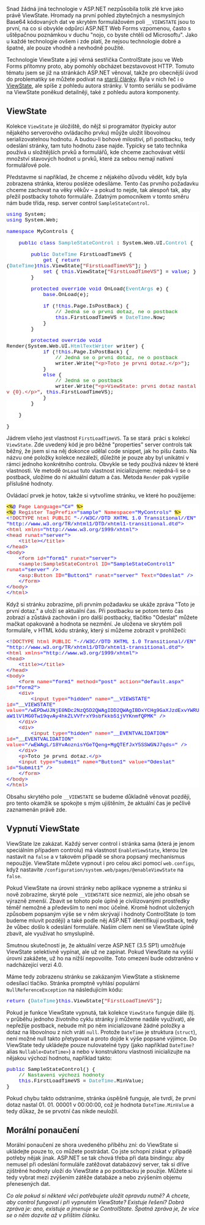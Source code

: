 <!-- dcterms:identifier = aspnetcz#235 -->
<!-- dcterms:title = ViewState: K čemu je a jak ho správně používat -->
<!-- dcterms:abstract = Snad žádná jiná technologie v ASP.NET nezpůsobila tolik zlé krve jako právě ViewState. Hromady na první pohled zbytečných a nesmyslných Base64 kódovaných dat ve skrytém formulážovém poli __VIEWSTATE jsou to první, na co si obvykle odpůrci ASP.NET Web Forms vzpomenou, často s uštěpačnou poznámkou v duchu "nojo, co byste chtěli od Microsoftu". Jako u každé technologie ovšem i zde platí, že nejsou technologie dobré a špatné, ale pouze vhodně a nevhodně použité. -->
<!-- np9:categoryId = 1 -->
<!-- x4w:category = IT -->
<!-- np9:authorId = 1 -->
<!-- np9:authorEmail = michal.valasek@altairis.cz -->
<!-- dcterms:creator = Michal Altair Valášek -->
<!-- np9:serialId = 5 -->
<!-- x4w:serial = ViewState -->
<!-- dcterms:created = 2009-06-25T14:42:33.133+02:00 -->
<!-- dcterms:date = 2009-06-25T14:42:33.133+02:00 -->

<p>Snad žádná jiná technologie v ASP.NET nezpůsobila tolik zlé krve jako právě ViewState. Hromady na první pohled zbytečných a nesmyslných Base64 kódovaných dat ve skrytém formulážovém poli <code>__VIEWSTATE</code> jsou to první, na co si obvykle odpůrci ASP.NET Web Forms vzpomenou, často s uštěpačnou poznámkou v duchu "nojo, co byste chtěli od Microsoftu". Jako u každé technologie ovšem i zde platí, že nejsou technologie dobré a špatné, ale pouze vhodně a nevhodně použité.</p>
<p>Technologie ViewState a její věrná sestřička ControlState jsou ve Web Forms přítomny proto, aby pomohly obcházet bezstavovost HTTP. Tomuto tématu jsem se již na stránkách ASP.NET věnoval, takže pro obecnější úvod do problematiky se můžete podívat na <a shape="rect" href="http://www.aspnet.cz/Articles/190-stavove-http-jak-funguji-cookies-session-a-viewstate-a-proc-je-nepouzivat.aspx" shape="rect">starší články</a>. Byla v nich řeč i o <a shape="rect" href="http://www.aspnet.cz/Articles/192-stavove-http-viewstate.aspx" shape="rect">ViewState</a>, ale spíše z pohledu autora stránky. V tomto seriálu se podíváme na ViewState poněkud detailněji, také z pohledu autora komponenty.</p>
<h2>ViewState</h2>
<p>Kolekce <code>ViewState</code> je úložiště, do nějž si programátor (typicky autor nějakého serverového ovládacího prvku) můýže uložit libovolnou serializovatelnou hodnotu. A budou-li bohové milostiví, při postbacku, tedy odeslání stránky, tam tuto hodnotu zase najde. Typicky se tato technika používá u složitějších prvků a formulářů, kde chceme zachovávat větší množství stavových hodnot u prvků, které za sebou nemají nativní formulářové pole.</p>
<p>Představme si například, že chceme z nějakého důvodu vědět, kdy byla zobrazena stránka, kterou posléze odesíláme. Tento čas prvního požadavku chceme zachovat na věky věkův – a pokud to nejde, tak alespoň tak, aby přežil postbacky tohoto formuláře. Zdatným pomocníkem v tomto směru nám bude třída, resp. server control <code>SampleStateControl</code>.</p>
<div style="font-family: consolas, 'courier new', monospace; background: white; color: black; font-size: 10pt;">
<p style="margin: 0px;"><span style="color: #0000ff;">using</span> System;</p>
<p style="margin: 0px;"><span style="color: #0000ff;">using</span> System.Web;</p>
<p style="margin: 0px;"> </p>
<p style="margin: 0px;"><span style="color: #0000ff;">namespace</span> MyControls {</p>
<p style="margin: 0px;"> </p>
<p style="margin: 0px;">    <span style="color: #0000ff;">public</span> <span style="color: #0000ff;">class</span> <span style="color: #2b91af;">SampleStateControl</span> : System.Web.UI.<span style="color: #2b91af;">Control</span> {</p>
<p style="margin: 0px;"> </p>
<p style="margin: 0px;">        <span style="color: #0000ff;">public</span> <span style="color: #2b91af;">DateTime</span> FirstLoadTimeVS {</p>
<p style="margin: 0px;">            <span style="color: #0000ff;">get</span> { <span style="color: #0000ff;">return</span> (<span style="color: #2b91af;">DateTime</span>)<span style="color: #0000ff;">this</span>.ViewState[<span style="color: #a31515;">"FirstLoadTimeVS"</span>]; }</p>
<p style="margin: 0px;">            <span style="color: #0000ff;">set</span> { <span style="color: #0000ff;">this</span>.ViewState[<span style="color: #a31515;">"FirstLoadTimeVS"</span>] = <span style="color: #0000ff;">value</span>; }</p>
<p style="margin: 0px;">        }</p>
<p style="margin: 0px;"> </p>
<p style="margin: 0px;">        <span style="color: #0000ff;">protected</span> <span style="color: #0000ff;">override</span> <span style="color: #0000ff;">void</span> OnLoad(<span style="color: #2b91af;">EventArgs</span> e) {</p>
<p style="margin: 0px;">            <span style="color: #0000ff;">base</span>.OnLoad(e);</p>
<p style="margin: 0px;"> </p>
<p style="margin: 0px;">            <span style="color: #0000ff;">if</span> (!<span style="color: #0000ff;">this</span>.Page.IsPostBack) {</p>
<p style="margin: 0px;">                <span style="color: #008000;">// Jedná se o první dotaz, ne o postback</span></p>
<p style="margin: 0px;">                <span style="color: #0000ff;">this</span>.FirstLoadTimeVS = <span style="color: #2b91af;">DateTime</span>.Now;</p>
<p style="margin: 0px;">            }</p>
<p style="margin: 0px;">        }</p>
<p style="margin: 0px;"> </p>
<p style="margin: 0px;">        <span style="color: #0000ff;">protected</span> <span style="color: #0000ff;">override</span> <span style="color: #0000ff;">void</span> Render(System.Web.UI.<span style="color: #2b91af;">HtmlTextWriter</span> writer) {</p>
<p style="margin: 0px;">            <span style="color: #0000ff;">if</span> (!<span style="color: #0000ff;">this</span>.Page.IsPostBack) {</p>
<p style="margin: 0px;">                <span style="color: #008000;">// Jedná se o první dotaz, ne o postback</span></p>
<p style="margin: 0px;">                writer.Write(<span style="color: #a31515;">"&lt;p&gt;Toto je první dotaz.&lt;/p&gt;"</span>);</p>
<p style="margin: 0px;">            }</p>
<p style="margin: 0px;">            <span style="color: #0000ff;">else</span> {</p>
<p style="margin: 0px;">                <span style="color: #008000;">// Jedná se o postback</span></p>
<p style="margin: 0px;">                writer.Write(<span style="color: #a31515;">"&lt;p&gt;ViewState: první dotaz nastal v {0}.&lt;/p&gt;"</span>, <span style="color: #0000ff;">this</span>.FirstLoadTimeVS);</p>
<p style="margin: 0px;">            }</p>
<p style="margin: 0px;">        }</p>
<p style="margin: 0px;"> </p>
<p style="margin: 0px;">    }</p>
<p style="margin: 0px;"> </p>
<p style="margin: 0px;">}</p>
</div>
<p>Jádrem všeho jest vlastnost <code>FirstLoadTimeVS</code>. Ta se stará  práci s kolekcí <code>ViewState</code>. Zde uvedený kód je pro běžné "properties" server controls tak běžný, že jsem si na něj dokonce udělal code snippet, jak ho píšu často. Na názvu oné položky kolekce nezáleží, důležité je pouze aby byl unikátní v rámci jednoho konkrétního controlu. Obvykle se tedy používá název té které vlastnosti. Ve metodě <code>OnLoad</code> tuto vlastnost inicializujeme: nejedná-li se o postback, uložíme do ní aktuální datum a čas. Metoda <code>Render</code> pak vypíše příslušné hodnoty. </p>
<p>Ovládací prvek je hotov, takže si vytvoříme stránku, ve které ho použijeme:</p>
<div style="font-family: consolas, 'courier new', monospace; background: white; color: black; font-size: 10pt;">
<p style="margin: 0px;"><span style="background: #ffee62;">&lt;%</span><span style="color: #0000ff;">@</span> <span style="color: #a31515;">Page</span> <span style="color: #ff0000;">Language</span><span style="color: #0000ff;">="C#"</span> <span style="background: #ffee62;">%&gt;</span></p>
<p style="margin: 0px;"><span style="background: #ffee62;">&lt;%</span><span style="color: #0000ff;">@</span> <span style="color: #a31515;">Register</span> <span style="color: #ff0000;">TagPrefix</span><span style="color: #0000ff;">="sample"</span> <span style="color: #ff0000;">Namespace</span><span style="color: #0000ff;">="MyControls"</span> <span style="background: #ffee62;">%&gt;</span></p>
<p style="margin: 0px;"><span style="color: #0000ff;">&lt;!</span><span style="color: #a31515;">DOCTYPE</span> <span style="color: #ff0000;">html</span> <span style="color: #ff0000;">PUBLIC</span> <span style="color: #0000ff;">"-//W3C//DTD XHTML 1.0 Transitional//EN"</span> <span style="color: #0000ff;">"http://www.w3.org/TR/xhtml1/DTD/xhtml1-transitional.dtd"&gt;</span></p>
<p style="margin: 0px;"><span style="color: #0000ff;">&lt;</span><span style="color: #a31515;">html</span> <span style="color: #ff0000;">xmlns</span><span style="color: #0000ff;">="http://www.w3.org/1999/xhtml"&gt;</span></p>
<p style="margin: 0px;"><span style="color: #0000ff;">&lt;</span><span style="color: #a31515;">head</span> <span style="color: #ff0000;">runat</span><span style="color: #0000ff;">="server"&gt;</span></p>
<p style="margin: 0px;">    <span style="color: #0000ff;">&lt;</span><span style="color: #a31515;">title</span><span style="color: #0000ff;">&gt;&lt;/</span><span style="color: #a31515;">title</span><span style="color: #0000ff;">&gt;</span></p>
<p style="margin: 0px;"><span style="color: #0000ff;">&lt;/</span><span style="color: #a31515;">head</span><span style="color: #0000ff;">&gt;</span></p>
<p style="margin: 0px;"><span style="color: #0000ff;">&lt;</span><span style="color: #a31515;">body</span><span style="color: #0000ff;">&gt;</span></p>
<p style="margin: 0px;">    <span style="color: #0000ff;">&lt;</span><span style="color: #a31515;">form</span> <span style="color: #ff0000;">id</span><span style="color: #0000ff;">="form1"</span> <span style="color: #ff0000;">runat</span><span style="color: #0000ff;">="server"&gt;</span></p>
<p style="margin: 0px;">    <span style="color: #0000ff;">&lt;</span><span style="color: #a31515;">sample</span><span style="color: #0000ff;">:</span><span style="color: #a31515;">SampleStateControl</span> <span style="color: #ff0000;">ID</span><span style="color: #0000ff;">="SampleStateControl1"</span> <span style="color: #ff0000;">runat</span><span style="color: #0000ff;">="server"</span> <span style="color: #0000ff;">/&gt;</span></p>
<p style="margin: 0px;">    <span style="color: #0000ff;">&lt;</span><span style="color: #a31515;">asp</span><span style="color: #0000ff;">:</span><span style="color: #a31515;">Button</span> <span style="color: #ff0000;">ID</span><span style="color: #0000ff;">="Button1"</span> <span style="color: #ff0000;">runat</span><span style="color: #0000ff;">="server"</span> <span style="color: #ff0000;">Text</span><span style="color: #0000ff;">="Odeslat"</span> <span style="color: #0000ff;">/&gt;</span></p>
<p style="margin: 0px;">    <span style="color: #0000ff;">&lt;/</span><span style="color: #a31515;">form</span><span style="color: #0000ff;">&gt;</span></p>
<p style="margin: 0px;"><span style="color: #0000ff;">&lt;/</span><span style="color: #a31515;">body</span><span style="color: #0000ff;">&gt;</span></p>
<p style="margin: 0px;"><span style="color: #0000ff;">&lt;/</span><span style="color: #a31515;">html</span><span style="color: #0000ff;">&gt;</span></p>
</div>
<p>Když si stránku zobrazíme, při prvním požadavku se ukáže zpráva "Toto je první dotaz." a uloží se aktuální čas. Při postbacku se potom tento čas zobrazí a zůstává zachován i pro další postbacky, tlačítko "Odeslat" můžete mačkat opakovaně a hodnota se nezmění. Je uložena ve skrytém poli formuláře, v HTML kódu stránky, který si můžeme zobrazit v prohlížeči:</p>
<div style="font-family: consolas, 'courier new', monospace; background: white; color: black; font-size: 10pt;">
<p style="margin: 0px;"><span style="color: #0000ff;">&lt;!</span><span style="color: #a31515;">DOCTYPE</span> <span style="color: #ff0000;">html</span> <span style="color: #ff0000;">PUBLIC</span> <span style="color: #0000ff;">"-//W3C//DTD XHTML 1.0 Transitional//EN"</span> <span style="color: #0000ff;">"http://www.w3.org/TR/xhtml1/DTD/xhtml1-transitional.dtd"&gt;</span></p>
<p style="margin: 0px;"><span style="color: #0000ff;">&lt;</span><span style="color: #a31515;">html</span> <span style="color: #ff0000;">xmlns</span><span style="color: #0000ff;">="http://www.w3.org/1999/xhtml"&gt;</span></p>
<p style="margin: 0px;"><span style="color: #0000ff;">&lt;</span><span style="color: #a31515;">head</span><span style="color: #0000ff;">&gt;</span></p>
<p style="margin: 0px;">    <span style="color: #0000ff;">&lt;</span><span style="color: #a31515;">title</span><span style="color: #0000ff;">&gt;&lt;/</span><span style="color: #a31515;">title</span><span style="color: #0000ff;">&gt;</span></p>
<p style="margin: 0px;"><span style="color: #0000ff;">&lt;/</span><span style="color: #a31515;">head</span><span style="color: #0000ff;">&gt;</span></p>
<p style="margin: 0px;"><span style="color: #0000ff;">&lt;</span><span style="color: #a31515;">body</span><span style="color: #0000ff;">&gt;</span></p>
<p style="margin: 0px;">    <span style="color: #0000ff;">&lt;</span><span style="color: #a31515;">form</span> <span style="color: #ff0000;">name</span><span style="color: #0000ff;">="form1"</span> <span style="color: #ff0000;">method</span><span style="color: #0000ff;">="post"</span> <span style="color: #ff0000;">action</span><span style="color: #0000ff;">="default.aspx"</span> <span style="color: #ff0000;">id</span><span style="color: #0000ff;">="form2"&gt;</span></p>
<p style="margin: 0px;">    <span style="color: #0000ff;">&lt;</span><span style="color: #a31515;">div</span><span style="color: #0000ff;">&gt;</span></p>
<p style="margin: 0px;">        <span style="color: #0000ff;">&lt;</span><span style="color: #a31515;">input</span> <span style="color: #ff0000;">type</span><span style="color: #0000ff;">="hidden"</span> <span style="color: #ff0000;">name</span><span style="color: #0000ff;">="__VIEWSTATE"</span> <span style="color: #ff0000;">id</span><span style="color: #0000ff;">="__VIEWSTATE"</span> <span style="color: #ff0000;">value</span><span style="color: #0000ff;">="/wEPDwUJNjE0NDc2NzQ5D2QWAgIDD2QWAgIBDxYCHg9GaXJzdExvYWRUaW1lVlMG0Tw19qvAy4hkZLVVfrxY9sbfkkb51jVYKnmfQPMK"</span> <span style="color: #0000ff;">/&gt;</span></p>
<p style="margin: 0px;">    <span style="color: #0000ff;">&lt;/</span><span style="color: #a31515;">div</span><span style="color: #0000ff;">&gt;</span></p>
<p style="margin: 0px;">    <span style="color: #0000ff;">&lt;</span><span style="color: #a31515;">div</span><span style="color: #0000ff;">&gt;</span></p>
<p style="margin: 0px;">        <span style="color: #0000ff;">&lt;</span><span style="color: #a31515;">input</span> <span style="color: #ff0000;">type</span><span style="color: #0000ff;">="hidden"</span> <span style="color: #ff0000;">name</span><span style="color: #0000ff;">="__EVENTVALIDATION"</span> <span style="color: #ff0000;">id</span><span style="color: #0000ff;">="__EVENTVALIDATION"</span> <span style="color: #ff0000;">value</span><span style="color: #0000ff;">="/wEWAgL/18YvAoznisYGeTQeng+MgQTEfJxY5SSWGNJ7qds="</span> <span style="color: #0000ff;">/&gt;</span></p>
<p style="margin: 0px;">    <span style="color: #0000ff;">&lt;/</span><span style="color: #a31515;">div</span><span style="color: #0000ff;">&gt;</span></p>
<p style="margin: 0px;">    <span style="color: #0000ff;">&lt;</span><span style="color: #a31515;">p</span><span style="color: #0000ff;">&gt;</span>Toto je první dotaz.<span style="color: #0000ff;">&lt;/</span><span style="color: #a31515;">p</span><span style="color: #0000ff;">&gt;</span></p>
<p style="margin: 0px;">    <span style="color: #0000ff;">&lt;</span><span style="color: #a31515;">input</span> <span style="color: #ff0000;">type</span><span style="color: #0000ff;">="submit"</span> <span style="color: #ff0000;">name</span><span style="color: #0000ff;">="Button1"</span> <span style="color: #ff0000;">value</span><span style="color: #0000ff;">="Odeslat"</span> <span style="color: #ff0000;">id</span><span style="color: #0000ff;">="Submit1"</span> <span style="color: #0000ff;">/&gt;</span></p>
<p style="margin: 0px;">    <span style="color: #0000ff;">&lt;/</span><span style="color: #a31515;">form</span><span style="color: #0000ff;">&gt;</span></p>
<p style="margin: 0px;"><span style="color: #0000ff;">&lt;/</span><span style="color: #a31515;">body</span><span style="color: #0000ff;">&gt;</span></p>
<p style="margin: 0px;"><span style="color: #0000ff;">&lt;/</span><span style="color: #a31515;">html</span><span style="color: #0000ff;">&gt;</span></p>
</div>
<p>Obsahu skrytého pole <code>__VIEWSTATE</code> se budeme důkladně věnovat později, pro tento okamžik se spokojte s mým ujištěním, že aktuální čas je pečlivě zaznamenán právě zde.</p>
<h2>Vypnutí ViewState</h2>
<p>ViewState lze zakázat. Každý server control i stránka sama (která je jenom speciálním případem controlu) má vlastnost <code>EnableViewState</code>, kterou lze nastavit na <code>false</code> a v takovém případě se shora popsaný mechanismus nepoužije. ViewState můžete vypnout i pro celou akci pomocí <code>web.configu</code>, když nastavíte <code>/configuration/system.web/pages/@enableViewState</code> na <code>false</code>.</p>
<p>Pokud ViewState na úrovni stránky nebo aplikace vypneme a stránku si nově zobrazíme, skryté pole <code>__VIEWSTATE</code> sice nezmizí, ale jeho obsah se výrazně zmenší. Zbavit se tohoto pole úplně je civilizovanými prostředky téměř nemožné a především to není moc účelné. Kromě hodnot uložených způsobem popsaným výše se v něm skrývají i hodnoty ControlState (o tom budeme mluvit později) a také podle něj ASP.NET identifikují postback, tedy že vůbec došlo k odeslání formuláře. Naším cílem není se ViewState úplně zbavit, ale využívat ho smysluplně.</p>
<p>Smutnou skutečností je, že aktuální verze ASP.NET (3.5 SP1) umožňuje ViewState selektivně vypínat, ale už ne zapínat. Pokud ViewState na vyšší úrovni zakážete, už ho na nižší nepovolíte. Toto omezení bude odstraněno v nadcházející verzi 4.0.</p>
<p>Máme tedy zobrazenu stránku se zakázaným ViewState a stiskneme odesílací tlačíko. Stránka promptně vyhlásí populární <code>NullReferenceException</code> na následujícím kódu:</p>
<div style="font-family: consolas, 'courier new', monospace; background: white; color: black; font-size: 10pt;">
<p style="margin: 0px;"><span style="color: #0000ff;">return</span> (<span style="color: #2b91af;">DateTime</span>)<span style="color: #0000ff;">this</span>.ViewState[<span style="color: #a31515;">"FirstLoadTimeVS"</span>];</p>
</div>
<p>Pokud je funkce ViewState vypnutá, tak kolekce <code>ViewState</code> funguje dále (tj. v průběhu jednoho životního cyklu stránky ji můžeme nadále využívat), ale nepřežije postback, nebude mít po něm inicializované žádné položky a dotaz na libovolnou z nich vrátí <code>null</code>. Protože <code>DateTime</code> je struktura (<code>struct</code>), není možné null takto přetypovat a proto dojde k výše popsané výjimce. Do ViewState tedy ukládejte pouze nulovatelné typy (jako například <code>DateTime?</code> alias <code>Nullable&lt;DateTime&gt;</code>) a nebo v konstruktoru vlastnosti inicializujte na nějakou výchozí hodnotu, například takto:</p>
<div style="font-family: consolas, 'courier new', monospace; background: white; color: black; font-size: 10pt;">
<p style="margin: 0px;"><span style="color: #0000ff;">public</span> SampleStateControl() {</p>
<p style="margin: 0px;">    <span style="color: #008000;">// Nastavení výchozí hodnoty</span></p>
<p style="margin: 0px;">    <span style="color: #0000ff;">this</span>.FirstLoadTimeVS = <span style="color: #2b91af;">DateTime</span>.MinValue;</p>
<p style="margin: 0px;">}</p>
</div>
<p>Pokud chybu takto odstraníme, stránka úspěšně funguje, ale tvrdí, že první dotaz nastal 01. 01. 00001 v 00:00:00, což je hodnota <code>DateTime.MinValue</code> a tedy důkaz, že se prvotní čas nikde neuložil.</p>
<h2>Morální ponaučení</h2>
<p>Morální ponaučení ze shora uvedeného příběhu zní: do ViewState si ukládejte pouze to, co můžete postrádat. Co jste schopni získat v případě potřeby nějak jinak. ASP.NET se tak chová třeba při data bindingu: aby nemusel při odeslání formuláře zatěžovat databázový server, tak si dříve zjištrěné hodnoty uloží do ViewState a po postbacku je použije. Můžete si tedy vybrat mezi zvýšením zátěže databáze a nebo zvýšením objemu přenesených dat.</p>
<p><em>Co ale pokud si některé věci potřebujete uložit opravdu nutně? A chcete, aby control fungoval i při vypnutém ViewState? Existuje řešení? Dobrá zpráva je: ano, existuje a jmenuje se ControlState. Špatná zpráva je, že více se o něm dozvíte až v příštím článku.</em></p>
